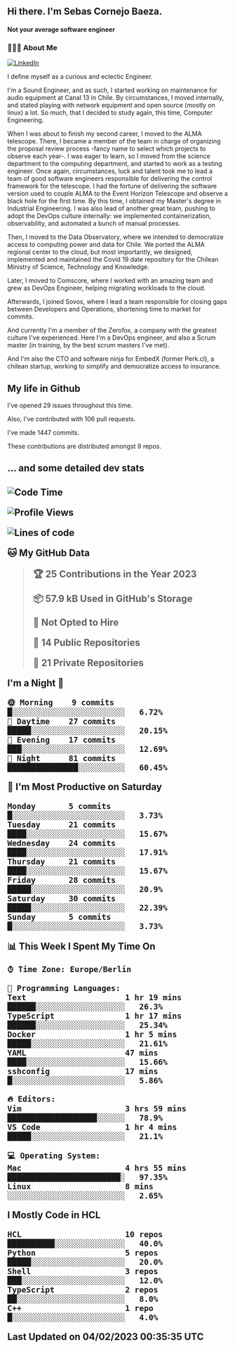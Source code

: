 <h2> Hi there.  I'm Sebas Cornejo Baeza.</h2>
<h4> Not your average software engineer</h4>
<h3> 👨🏻‍💻 About Me </h3>
<a href="http://linkedin.com/in/sebastian-cornejo-baeza/"><img alt="LinkedIn" src="https://img.shields.io/badge/Sebas%20Cornejo%20-informational?style=appveyor&logo=linkedin"></a>


I define myself as a curious and eclectic Engineer.

I'm a Sound Engineer, and as such, I started working on maintenance for audio equipment at Canal 13 in Chile.
By circumstances, I moved internally, and stated playing with network equipment and open source (mostly on linux) 
a lot. So much, that I decided to study again, this time, Computer Engineering.

When I was about to finish my second career, I moved to the ALMA telescope. There, I became a member of the team
in charge of organizing the proposal review process -fancy name to select which projects to observe each year-. 
I was eager to learn, so I moved from the science department to the computing department, and started to work as 
a testing engineer. Once again, circumstances, luck and talent took me to lead a team of good software engineers 
responsible for delivering the control framework for the telescope. I had the fortune of delivering the software
version used to couple ALMA to the Event Horizon Telescope and observe a black hole for the first time.
By this time, I obtained my Master's degree in Industrial Engineering.
I was also lead of another great team, pushing to adopt the DevOps culture internally: we implemented containerization, observability, and automated a bunch of manual processes.

Then, I moved to the Data Observatory, where we intended to democratize access to computing power
and data for Chile. We ported the ALMA regional center to the cloud, but most importantly, we designed, implemented
and maintained the Covid 19 date repository for the Chilean Ministry of Science, Technology and Knowledge.

Later, I moved to Comscore, where I worked with an amazing team and grew as DevOps Engineer, helping migrating workloads to the cloud.

Afterwards, I joined Sovos, where I lead a team responsible for closing gaps between Developers and Operations, shortening time to market for commits.

And currently I'm a member of the Zerofox, a company with the greatest culture I've experienced. Here I'm a DevOps
engineer, and also a Scrum master (in training, by the best scrum masters I've met).
 
And I'm also the CTO and software ninja for EmbedX (former Perk.cl), a chilean startup, working to simplify and democratize access to insurance.

<h2> My life in Github </h2>

I've opened 29 issues throughout this time.

Also, I've contributed with 106 pull requests.

I've made 1447 commits.

These contributions are distributed amongst 9 repos.

<h2>... and some detailed dev stats<h2>

<!--START_SECTION:waka-->
![Code Time](http://img.shields.io/badge/Code%20Time-239%20hrs%2022%20mins-blue)

![Profile Views](http://img.shields.io/badge/Profile%20Views-12-blue)

![Lines of code](https://img.shields.io/badge/From%20Hello%20World%20I%27ve%20Written-538%20Thousand%20lines%20of%20code-blue)

**🐱 My GitHub Data** 

> 🏆 25 Contributions in the Year 2023
 > 
> 📦 57.9 kB Used in GitHub's Storage 
 > 
> 🚫 Not Opted to Hire
 > 
> 📜 14 Public Repositories 
 > 
> 🔑 21 Private Repositories  
 > 
**I'm a Night 🦉** 

```text
🌞 Morning    9 commits      █░░░░░░░░░░░░░░░░░░░░░░░░   6.72% 
🌆 Daytime    27 commits     █████░░░░░░░░░░░░░░░░░░░░   20.15% 
🌃 Evening    17 commits     ███░░░░░░░░░░░░░░░░░░░░░░   12.69% 
🌙 Night      81 commits     ███████████████░░░░░░░░░░   60.45%

```
📅 **I'm Most Productive on Saturday** 

```text
Monday       5 commits      █░░░░░░░░░░░░░░░░░░░░░░░░   3.73% 
Tuesday      21 commits     ████░░░░░░░░░░░░░░░░░░░░░   15.67% 
Wednesday    24 commits     ████░░░░░░░░░░░░░░░░░░░░░   17.91% 
Thursday     21 commits     ████░░░░░░░░░░░░░░░░░░░░░   15.67% 
Friday       28 commits     █████░░░░░░░░░░░░░░░░░░░░   20.9% 
Saturday     30 commits     █████░░░░░░░░░░░░░░░░░░░░   22.39% 
Sunday       5 commits      █░░░░░░░░░░░░░░░░░░░░░░░░   3.73%

```


📊 **This Week I Spent My Time On** 

```text
⌚︎ Time Zone: Europe/Berlin

💬 Programming Languages: 
Text                     1 hr 19 mins        ██████░░░░░░░░░░░░░░░░░░░   26.3% 
TypeScript               1 hr 17 mins        ██████░░░░░░░░░░░░░░░░░░░   25.34% 
Docker                   1 hr 5 mins         █████░░░░░░░░░░░░░░░░░░░░   21.61% 
YAML                     47 mins             ████░░░░░░░░░░░░░░░░░░░░░   15.66% 
sshconfig                17 mins             █░░░░░░░░░░░░░░░░░░░░░░░░   5.86%

🔥 Editors: 
Vim                      3 hrs 59 mins       ███████████████████░░░░░░   78.9% 
VS Code                  1 hr 4 mins         █████░░░░░░░░░░░░░░░░░░░░   21.1%

💻 Operating System: 
Mac                      4 hrs 55 mins       ████████████████████████░   97.35% 
Linux                    8 mins              ░░░░░░░░░░░░░░░░░░░░░░░░░   2.65%

```

**I Mostly Code in HCL** 

```text
HCL                      10 repos            ██████████░░░░░░░░░░░░░░░   40.0% 
Python                   5 repos             █████░░░░░░░░░░░░░░░░░░░░   20.0% 
Shell                    3 repos             ███░░░░░░░░░░░░░░░░░░░░░░   12.0% 
TypeScript               2 repos             ██░░░░░░░░░░░░░░░░░░░░░░░   8.0% 
C++                      1 repo              █░░░░░░░░░░░░░░░░░░░░░░░░   4.0%

```



 Last Updated on 04/02/2023 00:35:35 UTC
<!--END_SECTION:waka-->

